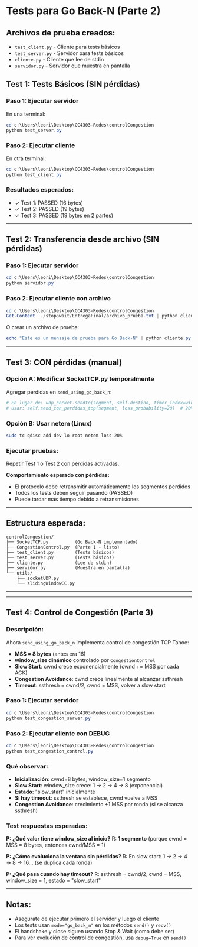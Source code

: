# Tests para Go Back-N (Parte 2)

## Archivos de prueba creados:
- `test_client.py` - Cliente para tests básicos
- `test_server.py` - Servidor para tests básicos  
- `cliente.py` - Cliente que lee de stdin
- `servidor.py` - Servidor que muestra en pantalla

## Test 1: Tests Básicos (SIN pérdidas)

### Paso 1: Ejecutar servidor
En una terminal:
```powershell
cd c:\Users\leori\Desktop\CC4303-Redes\controlCongestion
python test_server.py
```

### Paso 2: Ejecutar cliente
En otra terminal:
```powershell
cd c:\Users\leori\Desktop\CC4303-Redes\controlCongestion
python test_client.py
```

### Resultados esperados:
- ✓ Test 1: PASSED (16 bytes)
- ✓ Test 2: PASSED (19 bytes)
- ✓ Test 3: PASSED (19 bytes en 2 partes)

---

## Test 2: Transferencia desde archivo (SIN pérdidas)

### Paso 1: Ejecutar servidor
```powershell
cd c:\Users\leori\Desktop\CC4303-Redes\controlCongestion
python servidor.py
```

### Paso 2: Ejecutar cliente con archivo
```powershell
cd c:\Users\leori\Desktop\CC4303-Redes\controlCongestion
Get-Content ../stop&wait/EntregaFinal/archivo_prueba.txt | python cliente.py
```

O crear un archivo de prueba:
```powershell
echo "Este es un mensaje de prueba para Go Back-N" | python cliente.py
```

---

## Test 3: CON pérdidas (manual)

### Opción A: Modificar SocketTCP.py temporalmente
Agregar pérdidas en `send_using_go_back_n`:
```python
# En lugar de: udp_socket.sendto(segment, self.destino, timer_index=window_index)
# Usar: self.send_con_perdidas_tcp(segment, loss_probability=20)  # 20% pérdida
```

### Opción B: Usar netem (Linux)
```bash
sudo tc qdisc add dev lo root netem loss 20%
```

### Ejecutar pruebas:
Repetir Test 1 o Test 2 con pérdidas activadas.

**Comportamiento esperado con pérdidas:**
- El protocolo debe retransmitir automáticamente los segmentos perdidos
- Todos los tests deben seguir pasando (PASSED)
- Puede tardar más tiempo debido a retransmisiones

---

## Estructura esperada:

```
controlCongestion/
├── SocketTCP.py          (Go Back-N implementado)
├── CongestionControl.py  (Parte 1 - listo)
├── test_client.py        (Tests básicos)
├── test_server.py        (Tests básicos)
├── cliente.py            (Lee de stdin)
├── servidor.py           (Muestra en pantalla)
└── utils/
    ├── socketUDP.py
    └── slidingWindowCC.py
```

---

---

## Test 4: Control de Congestión (Parte 3)

### Descripción:
Ahora `send_using_go_back_n` implementa control de congestión TCP Tahoe:
- **MSS = 8 bytes** (antes era 16)
- **window_size dinámico** controlado por `CongestionControl`
- **Slow Start**: cwnd crece exponencialmente (cwnd += MSS por cada ACK)
- **Congestion Avoidance**: cwnd crece linealmente al alcanzar ssthresh
- **Timeout**: ssthresh = cwnd/2, cwnd = MSS, volver a slow start

### Paso 1: Ejecutar servidor
```powershell
cd c:\Users\leori\Desktop\CC4303-Redes\controlCongestion
python test_congestion_server.py
```

### Paso 2: Ejecutar cliente con DEBUG
```powershell
cd c:\Users\leori\Desktop\CC4303-Redes\controlCongestion
python test_congestion_control.py
```

### Qué observar:
- **Inicialización**: cwnd=8 bytes, window_size=1 segmento
- **Slow Start**: window_size crece: 1 → 2 → 4 → 8 (exponencial)
- **Estado**: "slow_start" inicialmente
- **Si hay timeout**: ssthresh se establece, cwnd vuelve a MSS
- **Congestion Avoidance**: crecimiento +1 MSS por ronda (si se alcanza ssthresh)

### Test respuestas esperadas:
**P: ¿Qué valor tiene window_size al inicio?**
R: **1 segmento** (porque cwnd = MSS = 8 bytes, entonces cwnd/MSS = 1)

**P: ¿Cómo evoluciona la ventana sin pérdidas?**
R: En slow start: 1 → 2 → 4 → 8 → 16... (se duplica cada ronda)

**P: ¿Qué pasa cuando hay timeout?**
R: ssthresh = cwnd/2, cwnd = MSS, window_size = 1, estado = "slow_start"

---

## Notas:
- Asegúrate de ejecutar primero el servidor y luego el cliente
- Los tests usan `mode="go_back_n"` en los métodos `send()` y `recv()`
- El handshake y close siguen usando Stop & Wait (como debe ser)
- Para ver evolución de control de congestión, usa `debug=True` en `send()`
